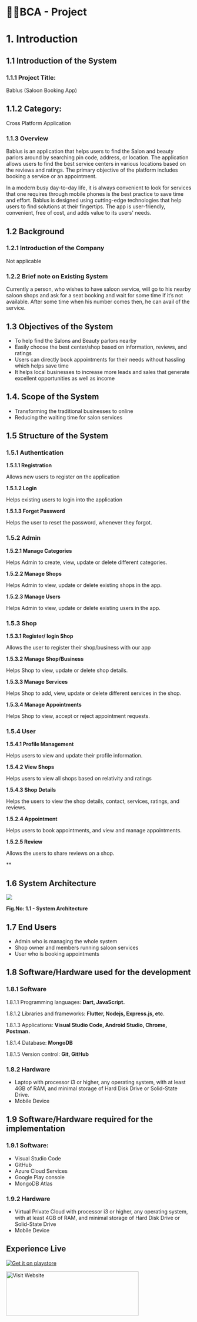 ﻿# 👨‍🎓BCA - Project

# **1. Introduction**
## **1.1 Introduction of the System** 
### **1.1.1 Project Title:**
Bablus (Saloon Booking App)
## **1.1.2 Category:**	
Cross Platform Application 
### **1.1.3 Overview** 
Bablus is an application that helps users to find the Salon and beauty parlors around by searching pin code, address, or location. The application allows users to find the best service centers in various locations based on the reviews and ratings. The primary objective of the platform includes booking a service or an appointment.

In a modern busy day-to-day life, it is always convenient to look for services that one requires through mobile phones is the best practice to save time and effort. Bablus is designed using cutting-edge technologies that help users to find solutions at their fingertips. The app is user-friendly, convenient, free of cost, and adds value to its users' needs.
## **1.2 Background** 
### **1.2.1 Introduction of the Company** 
Not applicable
### **1.2.2 Brief note on Existing System** 
Currently a person, who wishes to have saloon service, will go to his nearby saloon shops and ask for a seat booking and wait for some time if it’s not available. After some time when his number comes then, he can avail of the service.
## **1.3 Objectives of the System** 
- To help find the Salons and Beauty parlors nearby
- Easily choose the best center/shop based on information, reviews, and ratings
- Users can directly book appointments for their needs without hassling which helps save time
- It helps local businesses to increase more leads and sales that generate excellent opportunities as well as income
## **1.4. Scope of the System** 
- Transforming the traditional businesses to online
- Reducing the waiting time for salon services
## **1.5 Structure of the System** 
### **1.5.1 Authentication**
**1.5.1.1 Registration**

Allows new users to register on the application

**1.5.1.2 Login**

Helps existing users to login into the application

**1.5.1.3 Forget Password**

Helps the user to reset the password, whenever they forgot.

### **1.5.2 Admin** 
**1.5.2.1 Manage Categories**

Helps Admin to create, view, update or delete different categories.

**1.5.2.2 Manage Shops**

Helps Admin to view, update or delete existing shops in the app.

**1.5.2.3 Manage Users**

Helps Admin to view, update or delete existing users in the app.

### **1.5.3 Shop**
**1.5.3.1 Register/ login Shop**

Allows the user to register their shop/business with our app

**1.5.3.2 Manage Shop/Business**

Helps Shop to view, update or delete shop details.

**1.5.3.3 Manage Services**

Helps Shop to add, view, update or delete different services in the shop.

**1.5.3.4 Manage Appointments**

Helps Shop to view, accept or reject appointment requests.
### **1.5.4 User**
**1.5.4.1 Profile Management**

Helps users to view and update their profile information.

**1.5.4.2 View Shops**

Helps users to view all shops based on relativity and ratings

**1.5.4.3 Shop Details**

Helps the users to view the shop details, contact, services, ratings, and reviews. 

**1.5.2.4 Appointment**	

Helps users to book appointments, and view and manage appointments.

**1.5.2.5 Review**

Allows the users to share reviews on a shop.

**
## **1.6 System Architecture** 
![](system-architecture-diagram.png)

**Fig.No: 1.1 - System Architecture**
<!-- ![](Aspose.Words.414c9e1e-afd4-48bd-9a32-c1bd06f67ca6.002.png) -->
## **1.7 End Users** 
- Admin who is managing the whole system
- Shop owner and members running saloon services
- User who is booking appointments
## **1.8 Software/Hardware used for the development** 
### **1.8.1 Software**
1.8.1.1  Programming languages: **Dart, JavaScript.**

1.8.1.2  Libraries and frameworks: **Flutter, Nodejs, Express.js, etc**.

1.8.1.3  Applications: **Visual Studio Code, Android Studio, Chrome, Postman.**

1.8.1.4  Database: **MongoDB**

1.8.1.5  Version control: **Git, GitHub**
### **1.8.2 Hardware**
- Laptop with processor i3 or higher, any operating system, with at least 4GB of RAM, and minimal storage of Hard Disk Drive or Solid-State Drive.
- Mobile Device
## **1.9 Software/Hardware required for the implementation** 
### **1.9.1 Software:**
- Visual Studio Code
- GitHub
- Azure Cloud Services
- Google Play console
- MongoDB Atlas    	
### **1.9.2 Hardware** 
- Virtual Private Cloud with processor i3 or higher, any operating system, with at least 4GB of RAM, and minimal storage of Hard Disk Drive or Solid-State Drive
- Mobile Device

## Experience Live

<a href="https://play.google.com/store/apps/details?id=com.expertis.app" target="blank"><img align="center" src="https://encrypted-tbn0.gstatic.com/images?q=tbn:ANd9GcRJM6O9zXklYkSQxeE2SsygpTkkdwOwQcjAGg&usqp=CAU" alt="Get it on playstore" /></a>

<a href="https://bablus.vercel.app/" target="blank"><img align="center" src="https://encrypted-tbn0.gstatic.com/images?q=tbn:ANd9GcTZ_1VhEDWwwkr_-vjPhSTTYvOd3Hd0gfgqbg&usqp=CAU" height="120" width="360" alt="Visit Website" /></a>


